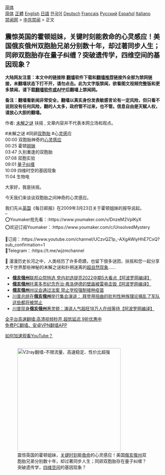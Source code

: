  <!-- 面包屑导航 --> <div class="breadcrumb"><!-- GTranslate: https://gtranslate.io/ -->  <div class="switcher notranslate">  <div class="selected">  <a href="#" onclick="return false;"> 简体</a>  </div>  <div class="option">  <a href="https://www.bannedbook.org" onclick="doGTranslate('zh-CN|zh-CN');jQuery('div.switcher div.selected a').html(jQuery(this).html());return false;" title="简体中文" class="nturl selected"> 简体</a>  <a href="https://www.bannedbook.org/zh-tw/" onclick="doGTranslate('zh-CN|zh-TW');jQuery('div.switcher div.selected a').html(jQuery(this).html());return false;" title="繁體中文" class="nturl"> 正體</a>  <a href="https://www.bannedbook.org/en/" onclick="doGTranslate('zh-CN|en');jQuery('div.switcher div.selected a').html(jQuery(this).html());return false;" title="English" class="nturl"> English</a>  <a href="https://www.bannedbook.org/ja/" onclick="doGTranslate('zh-CN|ja');jQuery('div.switcher div.selected a').html(jQuery(this).html());return false;" title="日本語" class="nturl"> 日語</a>  <a href="https://www.bannedbook.org/ko/" onclick="doGTranslate('zh-CN|ko');jQuery('div.switcher div.selected a').html(jQuery(this).html());return false;" title="한국어" class="nturl"> 한국어</a>  <a href="https://www.bannedbook.org/de/" onclick="doGTranslate('zh-CN|de');jQuery('div.switcher div.selected a').html(jQuery(this).html());return false;" title="Deutsch" class="nturl"> Deutsch</a>  <a href="https://www.bannedbook.org/fr/" onclick="doGTranslate('zh-CN|fr');jQuery('div.switcher div.selected a').html(jQuery(this).html());return false;" title="Français" class="nturl"> Français</a>  <a href="https://www.bannedbook.org/ru/" onclick="doGTranslate('zh-CN|ru');jQuery('div.switcher div.selected a').html(jQuery(this).html());return false;" title="Русский" class="nturl"> Русский</a>  <a href="https://www.bannedbook.org/es/" onclick="doGTranslate('zh-CN|es');jQuery('div.switcher div.selected a').html(jQuery(this).html());return false;" title="Español" class="nturl"> Español</a>  <a href="https://www.bannedbook.org/it/" onclick="doGTranslate('zh-CN|it');jQuery('div.switcher div.selected a').html(jQuery(this).html());return false;" title="Italiano" class="nturl"> Italiano</a>  </div>  </div>      <div class='breadcrumb-sub'><!-- Breadcrumb NavXT 6.3.0 --> <a href="https://www.bannedbook.org/" class="home">禁闻网</a> &gt; <a href="https://www.bannedbook.org/bnews/cbnews/" class="category">中共禁闻</a> &gt; 正文</div></div><h2>震惊英国的霍顿姐妹，关键时刻能救命的心灵感应！美国俄亥俄州双胞胎兄弟分别数十年，却过著同步人生；同卵双胞胎存在量子纠缠？突破遗传学，四维空间的基因现象？</h2> <p class="notice"><b>大陆网友注意：本文中的链接除 <a href="https://github.com/bannedbook/fanqiang" >翻墙</a>软件下载和<a href="https://github.com/killgcd/justmysocks/blob/master/README.md">翻墙推荐</a>链接外全部为禁网链接，未翻墙状态下打不开，请勿点击。此为文字版禁闻，欲看图文视频完整版和更多禁闻，请下载<a href="https://github.com/bannedbook/fanqiang">翻墙软件或APP</a>后翻墙上禁闻网。</p><p>备注：翻墙看新闻非常安全，翻墙以真实身份发表敏感言论有一定风险，但只看不说则没有任何风险，翻的人太多，政府管不过来，也不管。信息自由是天赋人权，请放心大胆的翻墙。</b></p>  <div class="entry"> <p>作者: <span class='wp_keywordlink_affiliate'><a href="https://www.bannedbook.org/bnews/aomi/earth/" title="未解之谜" target="_blank">未解之谜</a></span> 扶摇 , 文章内容并不代表本网立场和观点。</p> <figure></figure> <p>#未解之谜 #同卵<a href="https://www.bannedbook.org/bnews/tag/%e5%8f%8c%e8%83%9e%e8%83%8e/" class="st_tag internal_tag" rel="tag" title="标签 双胞胎 下的日志">双胞胎</a> #心<a href="https://www.bannedbook.org/bnews/tag/%E7%81%B5%E6%84%9F/" class="st_tag internal_tag" rel="tag" title="标签 灵感 下的日志">灵感</a>应<br /> 00:00 双胞胎神奇的<a href="https://www.bannedbook.org/bnews/tag/%E5%BF%83%E7%81%B5%E6%84%9F%E5%BA%94/" class="st_tag internal_tag" rel="tag" title="标签 心灵感应 下的日志">心灵感应</a><br /> 00:25 霍顿<a href="https://www.bannedbook.org/bnews/tag/%E5%A7%90%E5%A6%B9/" class="st_tag internal_tag" rel="tag" title="标签 姐妹 下的日志">姐妹</a><br /> 03:47 久别重逢的双胞胎<br /> 07:08 双胞实验<br /> 09:01 <a href="https://www.bannedbook.org/bnews/tag/%E9%87%8F%E5%AD%90%E7%BA%A0%E7%BC%A0/" class="st_tag internal_tag" rel="tag" title="标签 量子纠缠 下的日志">量子纠缠</a><br /> 10:09 四维时空的基因现象<br /> 11:04 生物电</p>  <p>大家好，我是扶摇。</p> <p>今天我们来谈谈双胞胎之间神奇的心灵感应。</p>  <p>我们先从<a href="https://www.bannedbook.org/bnews/tag/%e8%8b%b1%e5%9b%bd/" class="st_tag internal_tag" rel="tag" title="标签 英国 下的日志">英国</a>《每日邮报》在2009年3月23日关于霍顿姐妹的报导说起。<br /> &#8211;<br /> ⭕️Youmaker抢先看：:https://www.youmaker.com/v/DnzeM2VplKyX<br /> ⭕️欢迎订阅Youmaker：:https://www.youmaker.com/c/UnsolvedMystery</p> <p>💠订阅：:https://www.youtube.com/channel/UCzvQZ1p_-AXgAWiyHhE7CxQ?sub_confirmation=1<br /> 💠Telegram：:https://t.me/wjzmchannel</p>  <p>💎 漫漫历史长河之中，人类经历了许多奇蹟，也留下很多谜团，扶摇和您一起分享大千世界那些神秘的未解之谜和扑朔迷离的<span class='wp_keywordlink_affiliate'><a href="https://www.bannedbook.org/bnews/aomi/supernatural/" title="超自然现象" target="_blank">超自然现象</a></span>&#8230;&#8230;</p> <ul class='op-related-articles' title='相关阅读'> <li><a href='https://www.bannedbook.org/bnews/cnnews/20210805/1600767.html' target='_blank'><b>俄亥俄州</b>联邦众院特选 党内初选提亮2022中期5大看点【阿波罗网编译】</a></li> <li><a href='https://www.bannedbook.org/bnews/cnnews/20210714/1586908.html' target='_blank'><b>俄亥俄州</b>托莱多市纪念乔治·弗洛伊德的壁画被雷电击毁【阿波罗网编译】</a></li> <li><a href='https://www.bannedbook.org/bnews/cnnews/20210702/1578587.html' target='_blank'><b>俄亥俄州</b>州议会通过法案 禁止学校强制接种疫苗</a></li> <li><a href='https://www.bannedbook.org/bnews/bannedvideo/20210627/1575545.html' target='_blank'>川普总统在<b>俄亥俄州</b>举行集会演讲： 拜登用扭曲的批判性种族理论搞乱了军队 这些都将被禁止</a></li> <li><a href='https://www.bannedbook.org/bnews/cnnews/20210627/1575528.html' target='_blank'>川普现身<b>俄亥俄州</b>惠灵顿：演讲人气超旺18万人在线等待【阿波罗网编译】</a></li> </ul> <p class="texttj"> <a href="https://github.com/bannedbook/fanqiang/wiki/V2ray%E6%9C%BA%E5%9C%BA" target="_blank">全平台高速翻墙:高清视频秒开,超低延迟,9折优惠中</a><br/> <a href="https://github.com/bannedbook/fanqiang/wiki/%E7%A6%81%E9%97%BB%E7%BD%91%E5%AE%89%E5%8D%93%E7%BF%BB%E5%A2%99%E6%96%B0%E9%97%BBAPP" target="_blank">免费PC翻墙、安卓VPN翻墙APP</a></p> <p><a href='https://www.bannedbook.org/bnews/topimagenews/20180409/925596.html' target='_blank'>如何加速观看YouTube？ </a></p> <figure class='op-interactive'><br/><a href="https://github.com/bannedbook/fanqiang/wiki/V2ray%E6%9C%BA%E5%9C%BA"><img src="https://raw.githubusercontent.com/bannedbook/fanqiang/master/v2ss/images/v2free.jpg" width="336" alt="V2ray翻墙-不限流量、高速稳定、性价比超强"></a><br/><figcaption>震惊英国的霍顿姐妹，<span class='wp_keywordlink'><a href="https://www.bannedbook.org/forum2/topic151.html" title="关键时刻：李鹏日记" target="_blank">关键时刻</a></span>能<a href="https://www.bannedbook.org/bnews/tag/%E6%95%91%E5%91%BD/" class="st_tag internal_tag" rel="tag" title="标签 救命 下的日志">救命</a>的心灵感应！美国<a href="https://www.bannedbook.org/bnews/tag/%e4%bf%84%e4%ba%a5%e4%bf%84%e5%b7%9e/" class="st_tag internal_tag" rel="tag" title="标签 俄亥俄州 下的日志">俄亥俄州</a>双胞胎兄弟分别数十年，却过著同步人生；同卵双胞胎存在量子纠缠？突破遗传学，<a href="https://www.bannedbook.org/bnews/tag/%E5%9B%9B%E7%BB%B4%E7%A9%BA%E9%97%B4/" class="st_tag internal_tag" rel="tag" title="标签 四维空间 下的日志">四维空间</a>的基因现象？</figcaption></figure> </p><a name='sharetosocial'></a>  <div style="margin-bottom:5px;padding-bottom:5px;clear:both"> <div id="archive-pix-1" class="banner-ads"> <!-- AuctionX Display platform tag START --> <div id="26318x728x90x621x_ADSLOT2" clicktrack="%%CLICK_URL_ESC%%"></div> <!-- AuctionX Display platform tag END --> </div> <div id="archive-pix-2" class="banner-ads"> <!-- AuctionX Display platform tag START --> <div id="26315x300x250x621x_ADSLOT2" clicktrack="%%CLICK_URL_ESC%%"></div> <!-- AuctionX Display platform tag END --> </div> </div>  <div id="archive-pix-1" class="banner-ads"> <!-- AuctionX Display platform tag START --> <div id="26318x728x90x621x_ADSLOT3" clicktrack="%%CLICK_URL_ESC%%"></div> <!-- AuctionX Display platform tag END --> </div> </div><!--END ENTRY--> 